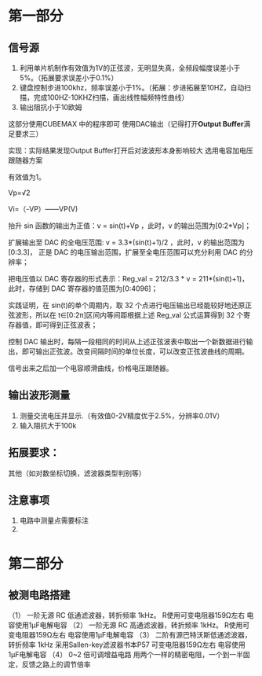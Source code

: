 # 第一部分

## 信号源

1. 利用单片机制作有效值为1V的正弦波，无明显失真，全频段幅度误差小于5%。（拓展要求误差小于0.1%）
2. 键盘控制步进100khz，频率误差小于1%。（拓展：步进拓展至10HZ，自动扫描，完成100HZ-10KHZ扫描，画出线性幅频特性曲线）
3. 输出阻抗小于10欧姆

这部分使用CUBEMAX 中的程序即可 使用DAC输出（记得打开**Output Buffer**满足要求三）

实现：实际结果发现Output Buffer打开后对波波形本身影响较大 选用电容加电压跟随器方案

有效值为1。

Vp=√2

Vi=（-VP）——VP(V)

抬升 sin 函数的输出为正值：v = sin(t)+Vp ，此时，v 的输出范围为[0:2*Vp]；

扩展输出至 DAC 的全电压范围: v = 3.3*(sin(t)+1)/2 ，此时，v 的输出范围为[0:3.3]， 正是 DAC 的电压输出范围，扩展至全电压范围可以充分利用 DAC 的分辨率；

把电压值以 DAC 寄存器的形式表示：Reg_val = 212/3.3 * v = 211*(sin(t)+1)，此时，存储到 DAC 寄存器的值范围为[0:4096]；

实践证明，在 sin(t)的单个周期内，取 32 个点进行电压输出已经能较好地还原正弦波形，所以在 t∈[0:2π]区间内等间距根据上述 Reg_val 公式运算得到 32 个寄存器值，即可得到正弦波表；

控制 DAC 输出时，每隔一段相同的时间从上述正弦波表中取出一个新数据进行输出，即可输出正弦波。改变间隔时间的单位长度，可以改变正弦波曲线的周期。

信号出来之后加一个电容顺滑曲线，价格电压跟随器。

## 输出波形测量

1. 测量交流电压并显示.（有效值0-2V精度优于2.5%，分辨率0.01V）
2. 输入阻抗大于100k

## 拓展要求：

其他（如对数坐标切换，滤波器类型判别等）

## 注意事项

1. 电路中测量点需要标注
2. 

# 第二部分
## 被测电路搭建
（1） 一阶无源 RC 低通滤波器，转折频率 1kHz。  R使用可变电阻器159Ω左右 电容使用1μF电解电容
（2） 一阶无源 RC 高通滤波器，转折频率 1kHz。   R使用可变电阻器159Ω左右 电容使用1μF电解电容
（3） 二阶有源巴特沃斯低通滤波器，转折频率 1kHz 采用Sallen-key滤波器书本P57 可变电阻器159Ω左右 电容使用1μF电解电容 
（4） 0~2 倍可调增益电路  用两个一样的精密电阻，一个到一半固定，反馈之路上的调节倍率